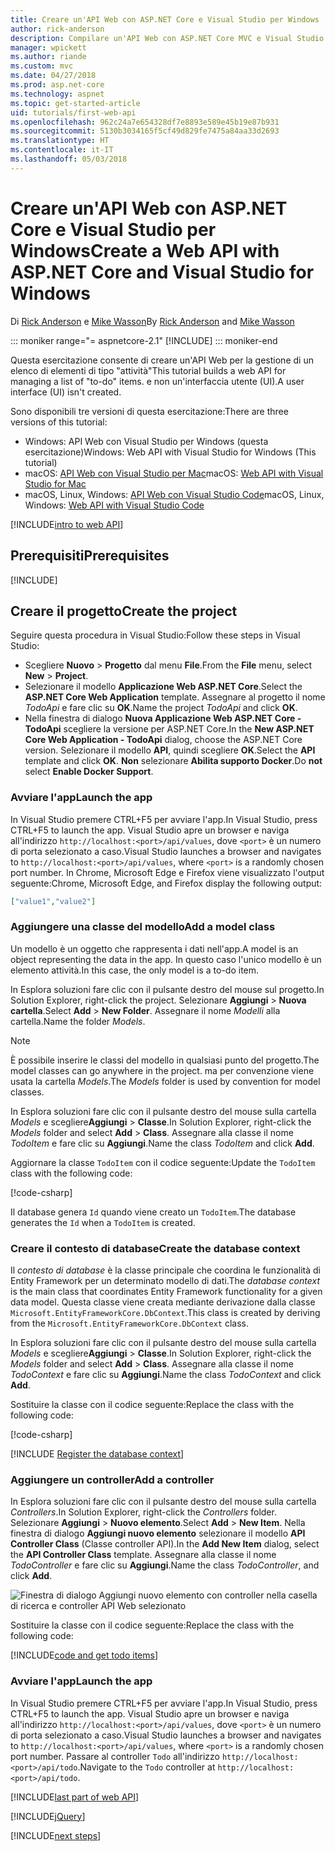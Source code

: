 ```yaml
---
title: Creare un'API Web con ASP.NET Core e Visual Studio per Windows
author: rick-anderson
description: Compilare un'API Web con ASP.NET Core MVC e Visual Studio per Windows
manager: wpickett
ms.author: riande
ms.custom: mvc
ms.date: 04/27/2018
ms.prod: asp.net-core
ms.technology: aspnet
ms.topic: get-started-article
uid: tutorials/first-web-api
ms.openlocfilehash: 962c24a7e654328df7e8893e589e45b19e87b931
ms.sourcegitcommit: 5130b3034165f5cf49d829fe7475a84aa33d2693
ms.translationtype: HT
ms.contentlocale: it-IT
ms.lasthandoff: 05/03/2018
---
```

# <a name="create-a-web-api-with-aspnet-core-and-visual-studio-for-windows"></a><span data-ttu-id="f3cdc-103">Creare un'API Web con ASP.NET Core e Visual Studio per Windows</span><span class="sxs-lookup"><span data-stu-id="f3cdc-103">Create a Web API with ASP.NET Core and Visual Studio for Windows</span></span>

<span data-ttu-id="f3cdc-104">Di [Rick Anderson](https://twitter.com/RickAndMSFT) e [Mike Wasson](https://github.com/mikewasson)</span><span class="sxs-lookup"><span data-stu-id="f3cdc-104">By [Rick Anderson](https://twitter.com/RickAndMSFT) and [Mike Wasson](https://github.com/mikewasson)</span></span>

::: moniker range="= aspnetcore-2.1"
[!INCLUDE[](~/includes/2.1.md)]
::: moniker-end

<span data-ttu-id="f3cdc-106">Questa esercitazione consente di creare un'API Web per la gestione di un elenco di elementi di tipo "attività"</span><span class="sxs-lookup"><span data-stu-id="f3cdc-106">This tutorial builds a web API for managing a list of "to-do" items.</span></span> <span data-ttu-id="f3cdc-107">e non un'interfaccia utente (UI).</span><span class="sxs-lookup"><span data-stu-id="f3cdc-107">A user interface (UI) isn't created.</span></span>

<span data-ttu-id="f3cdc-108">Sono disponibili tre versioni di questa esercitazione:</span><span class="sxs-lookup"><span data-stu-id="f3cdc-108">There are three versions of this tutorial:</span></span>

* <span data-ttu-id="f3cdc-109">Windows: API Web con Visual Studio per Windows (questa esercitazione)</span><span class="sxs-lookup"><span data-stu-id="f3cdc-109">Windows: Web API with Visual Studio for Windows (This tutorial)</span></span>
* <span data-ttu-id="f3cdc-110">macOS: [API Web con Visual Studio per Mac](xref:tutorials/first-web-api-mac)</span><span class="sxs-lookup"><span data-stu-id="f3cdc-110">macOS: [Web API with Visual Studio for Mac](xref:tutorials/first-web-api-mac)</span></span>
* <span data-ttu-id="f3cdc-111">macOS, Linux, Windows: [API Web con Visual Studio Code](xref:tutorials/web-api-vsc)</span><span class="sxs-lookup"><span data-stu-id="f3cdc-111">macOS, Linux, Windows: [Web API with Visual Studio Code](xref:tutorials/web-api-vsc)</span></span>

<!-- WARNING: The code AND images in this doc are used by uid: tutorials/web-api-vsc, tutorials/first-web-api-mac and tutorials/first-web-api. If you change any code/images in this tutorial, update uid: tutorials/web-api-vsc -->

[!INCLUDE[intro to web API](../includes/webApi/intro.md)]

## <a name="prerequisites"></a><span data-ttu-id="f3cdc-112">Prerequisiti</span><span class="sxs-lookup"><span data-stu-id="f3cdc-112">Prerequisites</span></span>

[!INCLUDE[](~/includes/net-core-prereqs-windows.md)]

## <a name="create-the-project"></a><span data-ttu-id="f3cdc-113">Creare il progetto</span><span class="sxs-lookup"><span data-stu-id="f3cdc-113">Create the project</span></span>

<span data-ttu-id="f3cdc-114">Seguire questa procedura in Visual Studio:</span><span class="sxs-lookup"><span data-stu-id="f3cdc-114">Follow these steps in Visual Studio:</span></span>

* <span data-ttu-id="f3cdc-115">Scegliere **Nuovo** > **Progetto** dal menu **File**.</span><span class="sxs-lookup"><span data-stu-id="f3cdc-115">From the **File** menu, select **New** > **Project**.</span></span>
* <span data-ttu-id="f3cdc-116">Selezionare il modello **Applicazione Web ASP.NET Core**.</span><span class="sxs-lookup"><span data-stu-id="f3cdc-116">Select the **ASP.NET Core Web Application** template.</span></span> <span data-ttu-id="f3cdc-117">Assegnare al progetto il nome *TodoApi* e fare clic su **OK**.</span><span class="sxs-lookup"><span data-stu-id="f3cdc-117">Name the project *TodoApi* and click **OK**.</span></span>
* <span data-ttu-id="f3cdc-118">Nella finestra di dialogo **Nuova Applicazione Web ASP.NET Core - TodoApi** scegliere la versione per ASP.NET Core.</span><span class="sxs-lookup"><span data-stu-id="f3cdc-118">In the **New ASP.NET Core Web Application - TodoApi** dialog, choose the ASP.NET Core version.</span></span> <span data-ttu-id="f3cdc-119">Selezionare il modello **API**, quindi scegliere **OK**.</span><span class="sxs-lookup"><span data-stu-id="f3cdc-119">Select the **API** template and click **OK**.</span></span> <span data-ttu-id="f3cdc-120">**Non** selezionare **Abilita supporto Docker**.</span><span class="sxs-lookup"><span data-stu-id="f3cdc-120">Do **not** select **Enable Docker Support**.</span></span>

### <a name="launch-the-app"></a><span data-ttu-id="f3cdc-121">Avviare l'app</span><span class="sxs-lookup"><span data-stu-id="f3cdc-121">Launch the app</span></span>

<span data-ttu-id="f3cdc-122">In Visual Studio premere CTRL+F5 per avviare l'app.</span><span class="sxs-lookup"><span data-stu-id="f3cdc-122">In Visual Studio, press CTRL+F5 to launch the app.</span></span> <span data-ttu-id="f3cdc-123">Visual Studio apre un browser e naviga all'indirizzo `http://localhost:<port>/api/values`, dove `<port>` è un numero di porta selezionato a caso.</span><span class="sxs-lookup"><span data-stu-id="f3cdc-123">Visual Studio launches a browser and navigates to `http://localhost:<port>/api/values`, where `<port>` is a randomly chosen port number.</span></span> <span data-ttu-id="f3cdc-124">In Chrome, Microsoft Edge e Firefox viene visualizzato l'output seguente:</span><span class="sxs-lookup"><span data-stu-id="f3cdc-124">Chrome, Microsoft Edge, and Firefox display the following output:</span></span>

```json
["value1","value2"]
```

### <a name="add-a-model-class"></a><span data-ttu-id="f3cdc-125">Aggiungere una classe del modello</span><span class="sxs-lookup"><span data-stu-id="f3cdc-125">Add a model class</span></span>

<span data-ttu-id="f3cdc-126">Un modello è un oggetto che rappresenta i dati nell'app.</span><span class="sxs-lookup"><span data-stu-id="f3cdc-126">A model is an object representing the data in the app.</span></span> <span data-ttu-id="f3cdc-127">In questo caso l'unico modello è un elemento attività.</span><span class="sxs-lookup"><span data-stu-id="f3cdc-127">In this case, the only model is a to-do item.</span></span>

<span data-ttu-id="f3cdc-128">In Esplora soluzioni fare clic con il pulsante destro del mouse sul progetto.</span><span class="sxs-lookup"><span data-stu-id="f3cdc-128">In Solution Explorer, right-click the project.</span></span> <span data-ttu-id="f3cdc-129">Selezionare **Aggiungi** > **Nuova cartella**.</span><span class="sxs-lookup"><span data-stu-id="f3cdc-129">Select **Add** > **New Folder**.</span></span> <span data-ttu-id="f3cdc-130">Assegnare il nome *Modelli* alla cartella.</span><span class="sxs-lookup"><span data-stu-id="f3cdc-130">Name the folder *Models*.</span></span>

> [!NOTE]
> <span data-ttu-id="f3cdc-131">È possibile inserire le classi del modello in qualsiasi punto del progetto.</span><span class="sxs-lookup"><span data-stu-id="f3cdc-131">The model classes can go anywhere in the project.</span></span> <span data-ttu-id="f3cdc-132">ma per convenzione viene usata la cartella *Models*.</span><span class="sxs-lookup"><span data-stu-id="f3cdc-132">The *Models* folder is used by convention for model classes.</span></span>

<span data-ttu-id="f3cdc-133">In Esplora soluzioni fare clic con il pulsante destro del mouse sulla cartella *Models* e scegliere**Aggiungi** > **Classe**.</span><span class="sxs-lookup"><span data-stu-id="f3cdc-133">In Solution Explorer, right-click the *Models* folder and select **Add** > **Class**.</span></span> <span data-ttu-id="f3cdc-134">Assegnare alla classe il nome *TodoItem* e fare clic su **Aggiungi**.</span><span class="sxs-lookup"><span data-stu-id="f3cdc-134">Name the class *TodoItem* and click **Add**.</span></span>

<span data-ttu-id="f3cdc-135">Aggiornare la classe `TodoItem` con il codice seguente:</span><span class="sxs-lookup"><span data-stu-id="f3cdc-135">Update the `TodoItem` class with the following code:</span></span>

[!code-csharp[](first-web-api/samples/2.0/TodoApi/Models/TodoItem.cs)]

<span data-ttu-id="f3cdc-136">Il database genera `Id` quando viene creato un `TodoItem`.</span><span class="sxs-lookup"><span data-stu-id="f3cdc-136">The database generates the `Id` when a `TodoItem` is created.</span></span>

### <a name="create-the-database-context"></a><span data-ttu-id="f3cdc-137">Creare il contesto di database</span><span class="sxs-lookup"><span data-stu-id="f3cdc-137">Create the database context</span></span>

<span data-ttu-id="f3cdc-138">Il *contesto di database* è la classe principale che coordina le funzionalità di Entity Framework per un determinato modello di dati.</span><span class="sxs-lookup"><span data-stu-id="f3cdc-138">The *database context* is the main class that coordinates Entity Framework functionality for a given data model.</span></span> <span data-ttu-id="f3cdc-139">Questa classe viene creata mediante derivazione dalla classe `Microsoft.EntityFrameworkCore.DbContext`.</span><span class="sxs-lookup"><span data-stu-id="f3cdc-139">This class is created by deriving from the `Microsoft.EntityFrameworkCore.DbContext` class.</span></span>

<span data-ttu-id="f3cdc-140">In Esplora soluzioni fare clic con il pulsante destro del mouse sulla cartella *Models* e scegliere**Aggiungi** > **Classe**.</span><span class="sxs-lookup"><span data-stu-id="f3cdc-140">In Solution Explorer, right-click the *Models* folder and select **Add** > **Class**.</span></span> <span data-ttu-id="f3cdc-141">Assegnare alla classe il nome *TodoContext* e fare clic su **Aggiungi**.</span><span class="sxs-lookup"><span data-stu-id="f3cdc-141">Name the class *TodoContext* and click **Add**.</span></span>

<span data-ttu-id="f3cdc-142">Sostituire la classe con il codice seguente:</span><span class="sxs-lookup"><span data-stu-id="f3cdc-142">Replace the class with the following code:</span></span>

[!code-csharp[](first-web-api/samples/2.0/TodoApi/Models/TodoContext.cs)]

[!INCLUDE [Register the database context](../includes/webApi/register_dbContext.md)]

### <a name="add-a-controller"></a><span data-ttu-id="f3cdc-143">Aggiungere un controller</span><span class="sxs-lookup"><span data-stu-id="f3cdc-143">Add a controller</span></span>

<span data-ttu-id="f3cdc-144">In Esplora soluzioni fare clic con il pulsante destro del mouse sulla cartella *Controllers*.</span><span class="sxs-lookup"><span data-stu-id="f3cdc-144">In Solution Explorer, right-click the *Controllers* folder.</span></span> <span data-ttu-id="f3cdc-145">Selezionare **Aggiungi** > **Nuovo elemento**.</span><span class="sxs-lookup"><span data-stu-id="f3cdc-145">Select **Add** > **New Item**.</span></span> <span data-ttu-id="f3cdc-146">Nella finestra di dialogo **Aggiungi nuovo elemento** selezionare il modello **API Controller Class** (Classe controller API).</span><span class="sxs-lookup"><span data-stu-id="f3cdc-146">In the **Add New Item** dialog, select the **API Controller Class** template.</span></span> <span data-ttu-id="f3cdc-147">Assegnare alla classe il nome *TodoController* e fare clic su **Aggiungi**.</span><span class="sxs-lookup"><span data-stu-id="f3cdc-147">Name the class *TodoController*, and click **Add**.</span></span>

![Finestra di dialogo Aggiungi nuovo elemento con controller nella casella di ricerca e controller API Web selezionato](first-web-api/_static/new_controller.png)

<span data-ttu-id="f3cdc-149">Sostituire la classe con il codice seguente:</span><span class="sxs-lookup"><span data-stu-id="f3cdc-149">Replace the class with the following code:</span></span>

[!INCLUDE[code and get todo items](../includes/webApi/getTodoItems.md)]

### <a name="launch-the-app"></a><span data-ttu-id="f3cdc-150">Avviare l'app</span><span class="sxs-lookup"><span data-stu-id="f3cdc-150">Launch the app</span></span>

<span data-ttu-id="f3cdc-151">In Visual Studio premere CTRL+F5 per avviare l'app.</span><span class="sxs-lookup"><span data-stu-id="f3cdc-151">In Visual Studio, press CTRL+F5 to launch the app.</span></span> <span data-ttu-id="f3cdc-152">Visual Studio apre un browser e naviga all'indirizzo `http://localhost:<port>/api/values`, dove `<port>` è un numero di porta selezionato a caso.</span><span class="sxs-lookup"><span data-stu-id="f3cdc-152">Visual Studio launches a browser and navigates to `http://localhost:<port>/api/values`, where `<port>` is a randomly chosen port number.</span></span> <span data-ttu-id="f3cdc-153">Passare al controller `Todo` all'indirizzo `http://localhost:<port>/api/todo`.</span><span class="sxs-lookup"><span data-stu-id="f3cdc-153">Navigate to the `Todo` controller at `http://localhost:<port>/api/todo`.</span></span>

[!INCLUDE[last part of web API](../includes/webApi/end.md)]

[!INCLUDE[jQuery](../includes/webApi/add-jquery.md)]

[!INCLUDE[next steps](../includes/webApi/next.md)]
